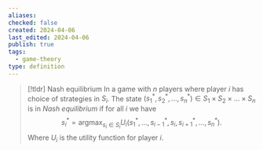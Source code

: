 ```yaml
---
aliases: 
checked: false
created: 2024-04-06
last_edited: 2024-04-06
publish: true
tags:
  - game-theory
type: definition
---
```

>[!tldr] Nash equilibrium
>In a game with $n$ players where player $i$ has choice of strategies in $S_i$. The state $(s^{\ast}_1, s^{\ast}_2, \ldots, s^{\ast}_n) \in S_1 \times S_2 \times \ldots \times S_n$ is in *Nash equilibrium* if for all $i$ we have
>$$s^{\ast}_i = \mbox{arg}\max_{s_i \in S_i} U_i(s_1^{\ast}, \ldots, s_{i-1}^{\ast}, s_i, s_{i+1}^{\ast}, \ldots, s_n^{\ast}).$$
>Where $U_i$ is the utility function for player $i$.

